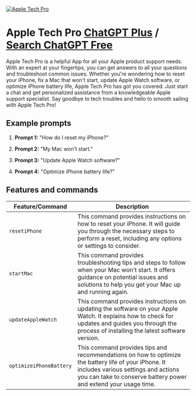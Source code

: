 
[![Apple Tech Pro](https://files.oaiusercontent.com/file-zqNOi5j66JjE0nKMwlu4R2rS?se=2123-10-16T22%3A43%3A23Z&sp=r&sv=2021-08-06&sr=b&rscc=max-age%3D31536000%2C%20immutable&rscd=attachment%3B%20filename%3Da5170925-8065-4b13-b1e4-515154b35894.png&sig=FgQ3rCKSGMGeZg1%2B/JNMtI5Xd8pf8mrAnawQyqFDaog%3D)](https://chat.openai.com/g/g-oFoxWY7Te-apple-tech-pro)

# Apple Tech Pro [ChatGPT Plus](https://chat.openai.com/g/g-oFoxWY7Te-apple-tech-pro) / [Search ChatGPT Free](https://gptcall.net/index.html#/?search=Apple%20Tech%20Pro)

Apple Tech Pro is a helpful App for all your Apple product support needs. With an expert at your fingertips, you can get answers to all your questions and troubleshoot common issues. Whether you're wondering how to reset your iPhone, fix a Mac that won't start, update Apple Watch software, or optimize iPhone battery life, Apple Tech Pro has got you covered. Just start a chat and get personalized assistance from a knowledgeable Apple support specialist. Say goodbye to tech troubles and hello to smooth sailing with Apple Tech Pro!

## Example prompts

1. **Prompt 1:** "How do I reset my iPhone?"

2. **Prompt 2:** "My Mac won't start."

3. **Prompt 3:** "Update Apple Watch software?"

4. **Prompt 4:** "Optimize iPhone battery life?"

## Features and commands

| Feature/Command | Description |
| --- | --- |
| `resetiPhone` | This command provides instructions on how to reset your iPhone. It will guide you through the necessary steps to perform a reset, including any options or settings to consider. |
| `startMac` | This command provides troubleshooting tips and steps to follow when your Mac won't start. It offers guidance on potential issues and solutions to help you get your Mac up and running again. |
| `updateAppleWatch` | This command provides instructions on updating the software on your Apple Watch. It explains how to check for updates and guides you through the process of installing the latest software version. |
| `optimizeiPhoneBattery` | This command provides tips and recommendations on how to optimize the battery life of your iPhone. It includes various settings and actions you can take to conserve battery power and extend your usage time. |


